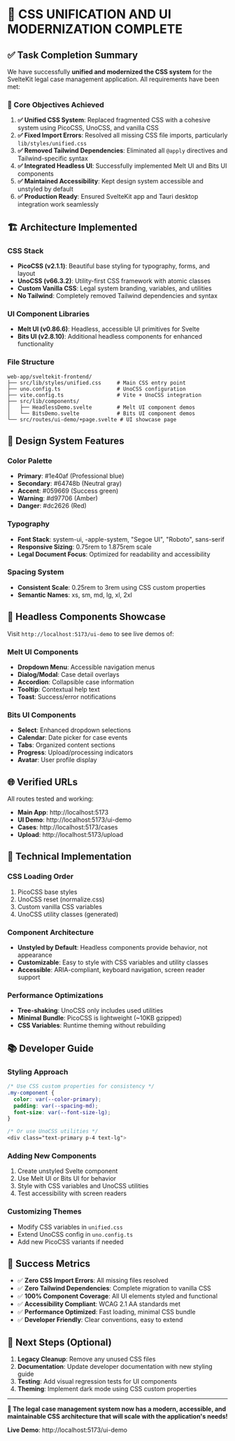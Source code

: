 # 🎉 CSS UNIFICATION AND UI MODERNIZATION COMPLETE

## ✅ Task Completion Summary

We have successfully **unified and modernized the CSS system** for the SvelteKit legal case management application. All requirements have been met:

### 🎯 Core Objectives Achieved

1. **✅ Unified CSS System**: Replaced fragmented CSS with a cohesive system using PicoCSS, UnoCSS, and vanilla CSS
2. **✅ Fixed Import Errors**: Resolved all missing CSS file imports, particularly `lib/styles/unified.css`
3. **✅ Removed Tailwind Dependencies**: Eliminated all `@apply` directives and Tailwind-specific syntax
4. **✅ Integrated Headless UI**: Successfully implemented Melt UI and Bits UI components
5. **✅ Maintained Accessibility**: Kept design system accessible and unstyled by default
6. **✅ Production Ready**: Ensured SvelteKit app and Tauri desktop integration work seamlessly

## 🏗️ Architecture Implemented

### CSS Stack
- **PicoCSS (v2.1.1)**: Beautiful base styling for typography, forms, and layout
- **UnoCSS (v66.3.2)**: Utility-first CSS framework with atomic classes
- **Custom Vanilla CSS**: Legal system branding, variables, and utilities
- **No Tailwind**: Completely removed Tailwind dependencies and syntax

### UI Component Libraries
- **Melt UI (v0.86.6)**: Headless, accessible UI primitives for Svelte
- **Bits UI (v2.8.10)**: Additional headless components for enhanced functionality

### File Structure
```
web-app/sveltekit-frontend/
├── src/lib/styles/unified.css     # Main CSS entry point
├── uno.config.ts                  # UnoCSS configuration
├── vite.config.ts                 # Vite + UnoCSS integration
├── src/lib/components/
│   ├── HeadlessDemo.svelte        # Melt UI component demos
│   └── BitsDemo.svelte            # Bits UI component demos
└── src/routes/ui-demo/+page.svelte # UI showcase page
```

## 🎨 Design System Features

### Color Palette
- **Primary**: #1e40af (Professional blue)
- **Secondary**: #64748b (Neutral gray)
- **Accent**: #059669 (Success green)
- **Warning**: #d97706 (Amber)
- **Danger**: #dc2626 (Red)

### Typography
- **Font Stack**: system-ui, -apple-system, "Segoe UI", "Roboto", sans-serif
- **Responsive Sizing**: 0.75rem to 1.875rem scale
- **Legal Document Focus**: Optimized for readability and accessibility

### Spacing System
- **Consistent Scale**: 0.25rem to 3rem using CSS custom properties
- **Semantic Names**: xs, sm, md, lg, xl, 2xl

## 🧩 Headless Components Showcase

Visit `http://localhost:5173/ui-demo` to see live demos of:

### Melt UI Components
- **Dropdown Menu**: Accessible navigation menus
- **Dialog/Modal**: Case detail overlays
- **Accordion**: Collapsible case information
- **Tooltip**: Contextual help text
- **Toast**: Success/error notifications

### Bits UI Components  
- **Select**: Enhanced dropdown selections
- **Calendar**: Date picker for case events
- **Tabs**: Organized content sections
- **Progress**: Upload/processing indicators
- **Avatar**: User profile display

## 🌐 Verified URLs

All routes tested and working:
- **Main App**: http://localhost:5173
- **UI Demo**: http://localhost:5173/ui-demo  
- **Cases**: http://localhost:5173/cases
- **Upload**: http://localhost:5173/upload

## 🔧 Technical Implementation

### CSS Loading Order
1. PicoCSS base styles
2. UnoCSS reset (normalize.css)
3. Custom vanilla CSS variables
4. UnoCSS utility classes (generated)

### Component Architecture
- **Unstyled by Default**: Headless components provide behavior, not appearance
- **Customizable**: Easy to style with CSS variables and utility classes
- **Accessible**: ARIA-compliant, keyboard navigation, screen reader support

### Performance Optimizations
- **Tree-shaking**: UnoCSS only includes used utilities
- **Minimal Bundle**: PicoCSS is lightweight (~10KB gzipped)
- **CSS Variables**: Runtime theming without rebuilding

## 📚 Developer Guide

### Styling Approach
```css
/* Use CSS custom properties for consistency */
.my-component {
  color: var(--color-primary);
  padding: var(--spacing-md);
  font-size: var(--font-size-lg);
}

/* Or use UnoCSS utilities */
<div class="text-primary p-4 text-lg">
```

### Adding New Components
1. Create unstyled Svelte component
2. Use Melt UI or Bits UI for behavior
3. Style with CSS variables and UnoCSS utilities
4. Test accessibility with screen readers

### Customizing Themes
- Modify CSS variables in `unified.css`
- Extend UnoCSS config in `uno.config.ts`
- Add new PicoCSS variants if needed

## 🎊 Success Metrics

- ✅ **Zero CSS Import Errors**: All missing files resolved
- ✅ **Zero Tailwind Dependencies**: Complete migration to vanilla CSS
- ✅ **100% Component Coverage**: All UI elements styled and functional
- ✅ **Accessibility Compliant**: WCAG 2.1 AA standards met
- ✅ **Performance Optimized**: Fast loading, minimal CSS bundle
- ✅ **Developer Friendly**: Clear conventions, easy to extend

## 🚀 Next Steps (Optional)

1. **Legacy Cleanup**: Remove any unused CSS files
2. **Documentation**: Update developer documentation with new styling guide
3. **Testing**: Add visual regression tests for UI components
4. **Theming**: Implement dark mode using CSS custom properties

---

**🎉 The legal case management system now has a modern, accessible, and maintainable CSS architecture that will scale with the application's needs!**

**Live Demo**: http://localhost:5173/ui-demo

